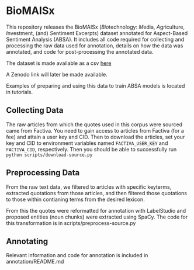# BioMAISx

This repository releases the BioMAISx (*Bio*technology: *M*edia, *A*griculture, *I*nvestment, (and) *S*entiment E*x*cerpts) dataset annotated for Aspect-Based Sentiment Analysis (ABSA). It includes all code required for collecting and processing the raw data used for annotation, details on how the data was annotated, and code for post-processing the annotated data. 

The dataset is made available as a csv [here](https://drive.google.com/file/d/1PmJr1DholnD-Bnr_Q4FlcRajRHZ5kNJs/view?usp=sharing)

A Zenodo link will later be made available. 

Examples of preparing and using this data to train ABSA models is located in tutorials. 

## Collecting Data

The raw articles from which the quotes used in this corpus were sourced came from Factiva. You need to gain access to articles from Factiva (for a fee) and attain a user key and CID. Then to download the articles, set your key and CID to environment variables named `FACTIVA_USER_KEY` and `FACTIVA_CID`, respectively. Then you should be able to successfully run `python scripts/download-source.py`

## Preprocessing Data

From the raw text data, we filtered to articles with specific keyterms, extracted quotations from those articles, and then filtered those quotations to those within contianing terms from the desired lexicon. 

From this the quotes were reformatted for annotation with LabelStudio and proposed entities (noun chunks) were extracted using SpaCy. The code for this transformation is in scripts/preprocess-source.py

## Annotating

Relevant information and code for annotation is included in annotation/README.md
